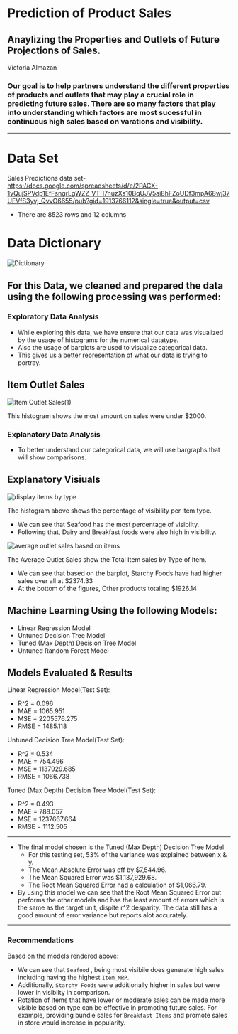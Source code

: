 # Prediction of Product Sales

## Anaylizing the Properties and Outlets of Future Projections of Sales.

Victoria Almazan 

### Our goal is to help partners understand the different properties of products and outlets that may play a crucial role in predicting future sales. There are so many factors that play into understanding which factors are most sucessful in continuous high sales based on varations and visibility.

---

# Data Set

Sales Predictions data set- https://docs.google.com/spreadsheets/d/e/2PACX-1vQujSPVdp1EfFsngrLgWZZ_VT_I7nuzXs10BqUJV5ai8hFZoUDf3mpA68wj37UFVfS3yvj_QvvO6655/pub?gid=1913766112&single=true&output=csv
* There are 8523 rows and 12 columns

# Data Dictionary
![Dictionary](https://user-images.githubusercontent.com/126423326/236727311-483eb005-c637-4e8b-9290-13f6c15c8d59.PNG)


## For this Data, we cleaned and prepared the data using the following processing was performed:

### Exploratory Data Analysis
- While exploring this data, we have ensure that our data was visualized by the usage of histograms for the numerical datatype. 
- Also the usage of barplots are used to visualize categorical data. 
- This gives us a better representation of what our data is trying to portray. 

## Item Outlet Sales

![Item Outlet Sales(1)](https://user-images.githubusercontent.com/126423326/236731997-e5d79191-71b1-423d-9457-a3d1810117fb.png)

This histogram shows the most amount on sales were under $2000.

### Explanatory Data Analysis 

- To better understand our categorical data, we will use bargraphs that will show comparisons. 

## Explanatory Visiuals 

![display items by type](https://user-images.githubusercontent.com/126423326/236738245-5aaa033a-3861-40c8-b1bc-0e9c9d642865.png)

The histogram above shows the percentage of visibility per item type. 
- We can see that Seafood has the most percentage of visibilty. 
- Following that, Dairy and Breakfast foods were also high in visibility.

![average outlet sales based on items](https://user-images.githubusercontent.com/126423326/236739223-531d8e33-af46-4079-b429-ae8acd2b7883.png)

The Average Outlet Sales show the Total Item sales by Type of Item.
- We can see that based on the barplot, Starchy Foods have had higher sales over all at $2374.33
- At the bottom of the figures, Other products totaling $1926.14 

## Machine Learning Using the following Models:
- Linear Regression Model 
- Untuned Decision Tree Model 
- Tuned (Max Depth) Decision Tree Model
- Untuned Random Forest Model 

## Models Evaluated & Results 

Linear Regression Model(Test Set):
  - R^2 = 0.096
  - MAE = 1065.951
  - MSE = 2205576.275
  - RMSE = 1485.118
  
Untuned Decision Tree Model(Test Set):
  - R^2 = 0.534
  - MAE = 754.496
  - MSE = 1137929.685
  - RMSE = 1066.738
  
Tuned (Max Depth) Decision Tree Model(Test Set):
  - R^2 = 0.493
  - MAE = 788.057
  - MSE = 1237667.664
  - RMSE = 1112.505
  
---

 - The final model chosen is the Tuned (Max Depth) Decision Tree Model
   - For this testing set, 53% of the variance was explained between x & y.
   - The Mean Absolute Error was off by $7,544.96.
   - The Mean Squared Error was $1,137,929.68.
   - The Root Mean Squared Error had a calculation of $1,066.79.
 - By using this model we can see that the Root Mean Squared Error out performs the other models and has the least amount of errors which is the same as the target unit, dispite r^2 desparity. The data still has a good amount of error variance but reports alot accurately.

---

### Recommendations

Based on the models rendered above:
- We can see that `Seafood` , being most visibile does generate high sales including having the highest `Item_MRP`.
- Additionally, `Starchy Foods` were additionally higher in sales but were lower in visibilty in comparison. 
- Rotation of Items that have lower or moderate sales can be made more visible based on type can be effective in promoting future sales. For example, providing bundle sales for `Breakfast Items` and promote sales in store would increase in popularity. 


























